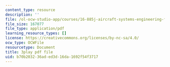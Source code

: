 ```yaml
---
content_type: resource
description: ''
file: /ol-ocw-studio-app/courses/16-885j-aircraft-systems-engineering-fall-2005/b70b203236aded3d16da1692f54f3717_IHVf3ukiIiA.pdf
file_size: 167077
file_type: application/pdf
learning_resource_types: []
license: https://creativecommons.org/licenses/by-nc-sa/4.0/
ocw_type: OCWFile
resourcetype: Document
title: 3play pdf file
uid: b70b2032-36ad-ed3d-16da-1692f54f3717
---
```

